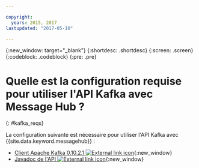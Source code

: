 ```yaml
---

copyright:
  years: 2015, 2017
lastupdated: "2017-05-10"

---
```


{:new_window: target="_blank"}
{:shortdesc: .shortdesc}
{:screen: .screen}
{:codeblock: .codeblock}
{:pre: .pre}

# Quelle est la configuration requise pour utiliser l'API Kafka avec Message Hub ?
{: #kafka_reqs}

La configuration suivante est nécessaire pour utiliser l'API Kafka avec {{site.data.keyword.messagehub}} :

* [Client Apache Kafka 0.10.2.1 ![External link icon](../../icons/launch-glyph.svg "External link icon")](https://www.apache.org/dyn/closer.cgi?path=/kafka/0.10.2.1/kafka_2.11-0.10.2.1.tgz){:new_window} 
* [Javadoc de l'API ![External link icon](../../icons/launch-glyph.svg "External link icon")](http://kafka.apache.org/0102/javadoc/index.html){:new_window} 

